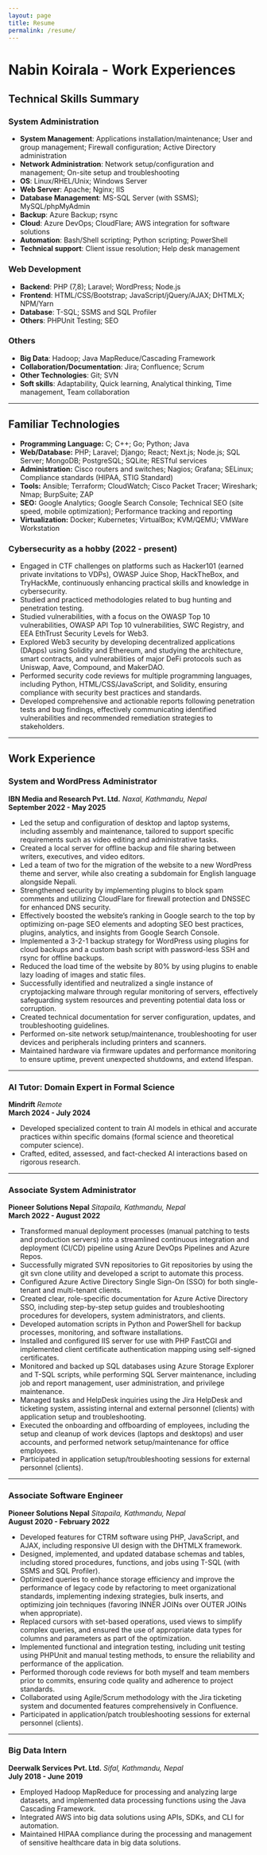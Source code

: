 ```yaml
---
layout: page
title: Resume
permalink: /resume/
---
```


# Nabin Koirala - Work Experiences

## Technical Skills Summary

### System Administration
- **System Management**: Applications installation/maintenance; User and group management; Firewall configuration; Active Directory administration
- **Network Administration**: Network setup/configuration and management; On-site setup and troubleshooting
- **OS**: Linux/RHEL/Unix; Windows Server
- **Web Server**: Apache; Nginx; IIS
- **Database Management**: MS-SQL Server (with SSMS); MySQL/phpMyAdmin
- **Backup**: Azure Backup; rsync
- **Cloud**: Azure DevOps; CloudFlare; AWS integration for software solutions
- **Automation**: Bash/Shell scripting; Python scripting; PowerShell
- **Technical support**: Client issue resolution; Help desk management

### Web Development
- **Backend**: PHP (7,8); Laravel; WordPress; Node.js
- **Frontend**: HTML/CSS/Bootstrap; JavaScript/jQuery/AJAX; DHTMLX; NPM/Yarn
- **Database**: T-SQL; SSMS and SQL Profiler
- **Others**: PHPUnit Testing; SEO

### Others
- **Big Data**: Hadoop; Java MapReduce/Cascading Framework
- **Collaboration/Documentation**: Jira; Confluence; Scrum
- **Other Technologies**: Git; SVN
- **Soft skills**: Adaptability, Quick learning, Analytical thinking, Time management, Team collaboration

---

## Familiar Technologies
- **Programming Language:** C; C++; Go; Python; Java
- **Web/Database:** PHP; Laravel; Django; React; Next.js; Node.js; SQL Server; MongoDB; PostgreSQL; SQLite; RESTful services
- **Administration:** Cisco routers and switches; Nagios; Grafana; SELinux; Compliance standards (HIPAA, STIG Standard)
- **Tools:** Ansible; Terraform; CloudWatch; Cisco Packet Tracer; Wireshark; Nmap; BurpSuite; ZAP
- **SEO:** Google Analytics; Google Search Console; Technical SEO (site speed, mobile optimization); Performance tracking and reporting
- **Virtualization:** Docker; Kubernetes; VirtualBox; KVM/QEMU; VMWare Workstation

### Cybersecurity as a hobby (2022 - present)
- Engaged in CTF challenges on platforms such as Hacker101 (earned private invitations to VDPs), OWASP Juice Shop, HackTheBox, and TryHackMe, continuously enhancing practical skills and knowledge in cybersecurity.
- Studied and practiced methodologies related to bug hunting and penetration testing.
- Studied vulnerabilities, with a focus on the OWASP Top 10 vulnerabilities, OWASP API Top 10 vulnerabilities, SWC Registry, and EEA EthTrust Security Levels for Web3.
- Explored Web3 security by developing decentralized applications (DApps) using Solidity and Ethereum, and studying the architecture, smart contracts, and vulnerabilities of major DeFi protocols such as Uniswap, Aave, Compound, and MakerDAO.
- Performed security code reviews for multiple programming languages, including Python, HTML/CSS/JavaScript, and Solidity, ensuring compliance with security best practices and standards.
- Developed comprehensive and actionable reports following penetration tests and bug findings, effectively communicating identified vulnerabilities and recommended remediation strategies to stakeholders.

---

## Work Experience

### System and WordPress Administrator
**IBN Media and Research Pvt. Ltd.** *Naxal, Kathmandu, Nepal*  
**September 2022 - May 2025**
- Led the setup and configuration of desktop and laptop systems, including assembly and maintenance, tailored to support specific requirements such as video editing and administrative tasks.
- Created a local server for offline backup and file sharing between writers, executives, and video editors.
- Led a team of two for the migration of the website to a new WordPress theme and server, while also creating a subdomain for English language alongside Nepali.
- Strengthened security by implementing plugins to block spam comments and utilizing CloudFlare for firewall protection and DNSSEC for enhanced DNS security.
- Effectively boosted the website’s ranking in Google search to the top by optimizing on-page SEO elements and adopting SEO best practices, plugins, analytics, and insights from Google Search Console.
- Implemented a 3-2-1 backup strategy for WordPress using plugins for cloud backups and a custom bash script with password-less SSH and rsync for offline backups.
- Reduced the load time of the website by 80% by using plugins to enable lazy loading of images and static files.
- Successfully identified and neutralized a single instance of cryptojacking malware through regular monitoring of servers, effectively safeguarding system resources and preventing potential data loss or corruption.
- Created technical documentation for server configuration, updates, and troubleshooting guidelines.
- Performed on-site network setup/maintenance, troubleshooting for user devices and peripherals including printers and scanners.
- Maintained hardware via firmware updates and performance monitoring to ensure uptime, prevent unexpected shutdowns, and extend lifespan.

---

### AI Tutor: Domain Expert in Formal Science
**Mindrift** *Remote*  
**March 2024 - July 2024**
- Developed specialized content to train AI models in ethical and accurate practices within specific domains (formal science and theoretical computer science).
- Crafted, edited, assessed, and fact-checked AI interactions based on rigorous research.

---

### Associate System Administrator
**Pioneer Solutions Nepal** *Sitapaila, Kathmandu, Nepal*  
**March 2022 - August 2022**
- Transformed manual deployment processes (manual patching to tests and production servers) into a streamlined continuous integration and deployment (CI/CD) pipeline using Azure DevOps Pipelines and Azure Repos.
- Successfully migrated SVN repositories to Git repositories by using the git svn clone utility and developed a script to automate this process.
- Configured Azure Active Directory Single Sign-On (SSO) for both single-tenant and multi-tenant clients.
- Created clear, role-specific documentation for Azure Active Directory SSO, including step-by-step setup guides and troubleshooting procedures for developers, system administrators, and clients.
- Developed automation scripts in Python and PowerShell for backup processes, monitoring, and software installations.
- Installed and configured IIS server for use with PHP FastCGI and implemented client certificate authentication mapping using self-signed certificates.
- Monitored and backed up SQL databases using Azure Storage Explorer and T-SQL scripts, while performing SQL Server maintenance, including job and report management, user administration, and privilege maintenance.
- Managed tasks and HelpDesk inquiries using the Jira HelpDesk and ticketing system, assisting internal and external personnel (clients) with application setup and troubleshooting.
- Executed the onboarding and offboarding of employees, including the setup and cleanup of work devices (laptops and desktops) and user accounts, and performed network setup/maintenance for office employees.
- Participated in application setup/troubleshooting sessions for external personnel (clients).

---

### Associate Software Engineer
**Pioneer Solutions Nepal** *Sitapaila, Kathmandu, Nepal*  
**August 2020 - February 2022**
- Developed features for CTRM software using PHP, JavaScript, and AJAX, including responsive UI design with the DHTMLX framework.
- Designed, implemented, and updated database schemas and tables, including stored procedures, functions, and jobs using T-SQL (with SSMS and SQL Profiler).
- Optimized queries to enhance storage efficiency and improve the performance of legacy code by refactoring to meet organizational standards, implementing indexing strategies, bulk inserts, and optimizing join techniques (favoring INNER JOINs over OUTER JOINs when appropriate).
- Replaced cursors with set-based operations, used views to simplify complex queries, and ensured the use of appropriate data types for columns and parameters as part of the optimization.
- Implemented functional and integration testing, including unit testing using PHPUnit and manual testing methods, to ensure the reliability and performance of the application.
- Performed thorough code reviews for both myself and team members prior to commits, ensuring code quality and adherence to project standards.
- Collaborated using Agile/Scrum methodology with the Jira ticketing system and documented features comprehensively in Confluence.
- Participated in application/patch troubleshooting sessions for external personnel (clients).

---

### Big Data Intern
**Deerwalk Services Pvt. Ltd.** *Sifal, Kathmandu, Nepal*  
**July 2018 - June 2019**
- Employed Hadoop MapReduce for processing and analyzing large datasets, and implemented data processing functions using the Java Cascading Framework.
- Integrated AWS into big data solutions using APIs, SDKs, and CLI for automation.
- Maintained HIPAA compliance during the processing and management of sensitive healthcare data in big data solutions.
